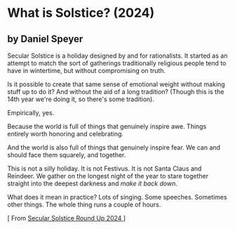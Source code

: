 # What is Solstice? (2024)
## by Daniel Speyer

Secular Solstice is a holiday designed by and for rationalists. It started as an attempt to match the sort of gatherings traditionally religious people tend to have in wintertime, but without compromising on truth.

Is it possible to create that same sense of emotional weight without making stuff up to do it? And without the aid of a long tradition? (Though this is the 14th year we're doing it, so there's some tradition).

Empirically, yes.

Because the world is full of things that genuinely inspire awe. Things entirely worth honoring and celebrating.

And the world is also full of things that genuinely inspire fear. We can and should face them squarely, and together.

This is not a silly holiday. It is not Festivus. It is not Santa Claus and Reindeer. We gather on the longest night of the year to stare together straight into the deepest darkness and *make* *it* *back* *down*.

What does it mean in practice? Lots of singing. Some speeches. Sometimes other things.  The whole thing runs a couple of hours.


[ From <a href="https://www.lesswrong.com/posts/nLYbjLcvedSZKFME3/secular-solstice-round-up-2024"> Secular Solstice Round Up 2024 </a> ]
